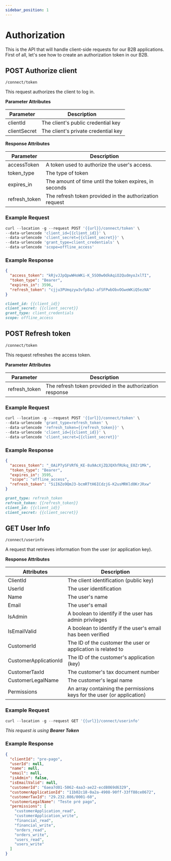 ```yaml
---
sidebar_position: 1
---
```


# Authorization

This is the API that will handle client-side requests for our B2B applications. First of all, let's see how to create an authorization token in our B2B.

## POST Authorize client

`/connect/token`

This request authorizes the client to log in.

**Parameter Attributes**

Parameter   | Description
--------- | ------
clientId | The client's public credential key
clientSecret | The client's private credential key

**Response Attributes**

Parameter   | Description
--------- | ------
accessToken | A token used to authorize the user's access.
token_type | The type of token
expires_in | The amount of time until the token expires, in seconds
refresh_token | The refresh token provided in the authorization request

### Example Request

```javascript
curl --location -g --request POST '{{url}}/connect/token' \
--data-urlencode 'client_id={{client_id}}' \
--data-urlencode 'client_secret={{client_secret}}' \
--data-urlencode 'grant_type=client_credentials' \
--data-urlencode 'scope=offline_access'
```

### Example Response


```json
{
  "access_token": "kRjvJJpQpwWHoWKi-K_5SO0w0dkAqiO2QudmyoJxlTI",
  "token_type": "Bearer",
  "expires_in": 3596,
  "refresh_token": "cjju3PUmqzyw3vfp8aJ-afSFPwbObvOGweWKiQ5ezNA"
}
```

```md title="BODY urlencoded"
client_id: {{client_id}}
client_secret: {{client_secret}}
grant_type: client_credentials
scope: offline_access
```

## POST Refresh token

`/connect/token`

This request refreshes the access token.

**Parameter Attributes**

Parameter   | Description
--------- | ------
refresh_token | The refresh token provided in the authorization response

### Example Request

```javascript
curl --location -g --request POST '{{url}}/connect/token' \
--data-urlencode 'grant_type=refresh_token' \
--data-urlencode 'refresh_token={{refresh_token}}' \
--data-urlencode 'client_id={{client_id}}' \
--data-urlencode 'client_secret={{client_secret}}'
```

### Example Response


```json
{
  "access_token": "_OAiP7ySFVRf6_KE-8u9AcXjZQJQXhfRUkq_E0Zr1Mk",
  "token_type": "Bearer",
  "expires_in": 3595,
  "scope": "offline_access",
  "refresh_token": "5iI6Zo9QmJ3-bcmRTtH6ICdzjG-K2usMRKld0KrJRxw"
}
```

```md title="BODY urlencoded"
grant_type: refresh_token
refresh_token: {{refresh_token}}
client_id: {{client_id}}
client_secret: {{client_secret}}
```


## GET User Info

`/connect/userinfo`

A request that retrieves information from the user (or application key).

**Response Attributes**

Attributes   | Description
--------- | ------
ClientId |	The client identification (public key)
UserId |	The user identification
Name |	The user's name
Email |	The user's email
IsAdmin |	A boolean to identify if the user has admin privileges
IsEmailValid |	A boolean to identify if the user's email has been verified
CustomerId |	The ID of the customer the user or application is related to
CustomerApplicationId |	The ID of the customer's application (key)
CustomerTaxId |	The customer's tax document number
CustomerLegalName |	The customer's legal name
Permissions |	An array containing the permissions keys for the user (or application)

### Example Request

```javascript
curl --location -g --request GET '{{url}}/connect/userinfo'
```
_This request is using **Bearer Token**_

### Example Response


```json
{
  "clientId": "pre-pago",
  "userId": null,
  "name": null,
  "email": null,
  "isAdmin": false,
  "isEmailValid": null,
  "customerId": "6aea7d01-5062-4aa3-ae22-ecd8069d6329",
  "customerApplicationId": "11b02c18-0a2a-4908-90ff-33ff88ce0672",
  "customerTaxId": "29.232.086/0001-60",
  "customerLegalName": "Teste pré pago",
  "permissions": [
    "customerApplication_read",
    "customerApplication_write",
    "financial_read",
    "financial_write",
    "orders_read",
    "orders_write",
    "users_read",
    "users_write"
  ]
}
```
